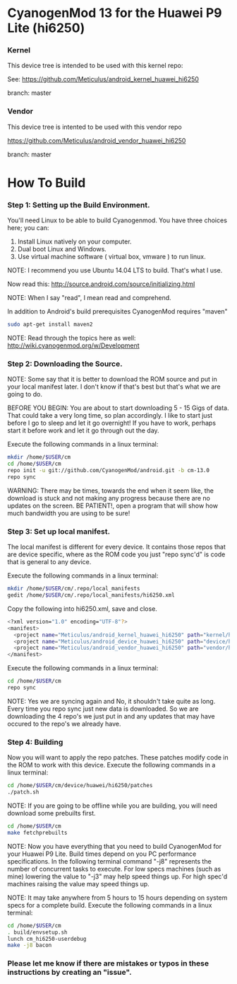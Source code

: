 # CyanogenMod 13 for the Huawei P9 Lite (hi6250)

### Kernel
This device tree is intended to be used with this kernel repo:

See: https://github.com/Meticulus/android_kernel_huawei_hi6250

branch: master
### Vendor
This device tree is intented to be used with this vendor repo

https://github.com/Meticulus/android_vendor_huawei_hi6250

branch: master
# How To Build

### Step 1: Setting up the Build Environment.

You'll need Linux to be able to build Cyanogenmod. You have three choices here; you can:

1. Install Linux natively on your computer.
2. Dual boot Linux and Windows.
3. Use virtual machine software ( virtual box, vmware ) to run linux.

NOTE: I recommend you use Ubuntu 14.04 LTS to build. That's what I use.

Now read this: http://source.android.com/source/initializing.html

NOTE: When I say "read", I mean read and comprehend.

In addition to Android's build prerequisites CyanogenMod requires "maven"
```bash
sudo apt-get install maven2
```

NOTE: Read through the topics here as well: http://wiki.cyanogenmod.org/w/Development
### Step 2: Downloading the Source.

NOTE: Some say that it is better to download the ROM source and put in your local manifest later. I don't know if that's best but that's what we are going to do.

BEFORE YOU BEGIN: You are about to start downloading 5 - 15 Gigs of data. That could take a very long time, so plan accordingly. I like to start just before I go to sleep and let it go overnight! If you have to work, perhaps start it before work and let it go through out the day.

Execute the following commands in a linux terminal:
```bash
mkdir /home/$USER/cm
cd /home/$USER/cm
repo init -u git://github.com/CyanogenMod/android.git -b cm-13.0
repo sync
```
WARNING: There may be times, towards the end when it seem like, the download is stuck and not making any progress because there are no updates on the screen. BE PATIENT!, open a program that will show how much bandwidth you are using to be sure!

### Step 3: Set up local manifest.

The local manifest is different for every device. It contains those repos that are device specific, where as the ROM code you just "repo sync'd" is code that is general to any device.

Execute the following commands in a linux terminal:
```bash
mkdir /home/$USER/cm/.repo/local_manifests
gedit /home/$USER/cm/.repo/local_manifests/hi6250.xml
```
Copy the following into hi6250.xml, save and close.
```bash
<?xml version="1.0" encoding="UTF-8"?>
<manifest>
  <project name="Meticulus/android_kernel_huawei_hi6250" path="kernel/huawei/hi6250" remote="cm" revision="master"/>
  <project name="Meticulus/android_device_huawei_hi6250" path="device/huawei/hi6250" remote="cm" revision="master"/>
  <project name="Meticulus/android_vendor_huawei_hi6250" path="vendor/huawei/hi6250" remote="cm" revision="master"/>
</manifest>
```
Execute the following commands in a linux terminal:
```bash
cd /home/$USER/cm
repo sync
```

NOTE: Yes we are syncing again and No, it shouldn't take quite as long. Every time you repo sync just new data is downloaded. So we are downloading the 4 repo's we just put in and any updates that may have occured to the repo's we already have.

### Step 4: Building

Now you will want to apply the repo patches. These patches modify code in the ROM to work with this device.
Execute the following commands in a linux terminal:
```bash
cd /home/$USER/cm/device/huawei/hi6250/patches
./patch.sh
```
NOTE: If you are going to be offline while you are building, you will need download some prebuilts first.
```bash
cd /home/$USER/cm
make fetchprebuilts
```
NOTE: Now you have everything that you need to build CyanogenMod for your Huawei P9 Lite. Build times depend on you PC performance specifications. In the following terminal command "-j8" represents the number of concurrent tasks to execute. For low specs machines (such as mine) lowering the value to "-j3" may help speed things up. For high spec'd machines raising the value may speed things up.

NOTE: It may take anywhere from 5 hours to 15 hours depending on system specs for a complete build.
Execute the following commands in a linux terminal:
```bash
cd /home/$USER/cm
. build/envsetup.sh
lunch cm_hi6250-userdebug
make -j8 bacon
```

### Please let me know if there are mistakes or typos in these instructions by creating an "issue".
